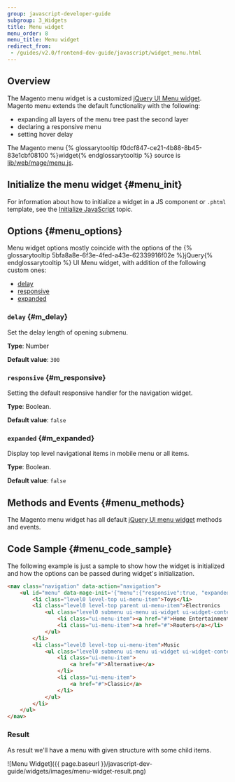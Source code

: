 ```yaml
---
group: javascript-developer-guide
subgroup: 3_Widgets
title: Menu widget
menu_order: 8
menu_title: Menu widget
redirect_from:
 - /guides/v2.0/frontend-dev-guide/javascript/widget_menu.html
---
```

## Overview

The Magento menu widget is a customized <a href="http://api.jqueryui.com/menu/" target="_blank">jQuery UI Menu widget</a>. Magento menu extends the default functionality with the following:
<ul>
<li>expanding all layers of the menu tree past the second layer</li>
<li>declaring a responsive menu</li>
<li>setting hover delay</li>
</ul>
The Magento menu {% glossarytooltip f0dcf847-ce21-4b88-8b45-83e1cbf08100 %}widget{% endglossarytooltip %} source is <a href="{{ site.mage2000url }}lib/web/mage/menu.js" target="_blank">lib/web/mage/menu.js</a>.

## Initialize the menu widget   {#menu_init}

For information about how to initialize a widget in a JS component or `.phtml` template, see the <a href="{{ page.baseurl }}/javascript-dev-guide/javascript/js_init.html" target="_blank">Initialize JavaScript</a> topic.

## Options   {#menu_options}

Menu widget options mostly coincide with the options of the {% glossarytooltip 5bfa8a8e-6f3e-4fed-a43e-62339916f02e %}jQuery{% endglossarytooltip %} UI Menu widget, with addition of the following custom ones:
<ul>

<li><a href="#m_delay">delay</a></li>
<li><a href="#m_responsive">responsive</a></li>
<li><a href="#m_expanded">expanded</a></li>


</ul>

### `delay`   {#m_delay}

Set the delay length of opening submenu.

**Type**: Number

**Default value**: `300`

### `responsive`   {#m_responsive}

Setting the default responsive handler for the navigation widget.

**Type**: Boolean.

**Default value**: `false`

### `expanded`   {#m_expanded}

Display top level navigational items in mobile menu or all items.

**Type**: Boolean.

**Default value**: `false`

## Methods and Events   {#menu_methods}

The Magento menu widget has all default <a href="http://api.jqueryui.com/menu/" target="_blank">jQuery UI menu widget</a> methods and events.


## Code Sample {#menu_code_sample}

The following example is just a sample to show how the widget is initialized and how the options can be passed during widget's initialization.

```html
<nav class="navigation" data-action="navigation">
    <ul id="menu" data-mage-init='{"menu":{"responsive":true, "expanded":true, "delay": 200, "position":{"my":"left top","at":"left+10 top+30"}}}'>
        <li class="level0 level-top ui-menu-item">Toys</li>
        <li class="level0 level-top parent ui-menu-item">Electronics
            <ul class="level0 submenu ui-menu ui-widget ui-widget-content ui-corner-all">
                <li class="ui-menu-item"><a href="#">Home Entertainment</a></li>
                <li class="ui-menu-item"><a href="#">Routers</a></li>
            </ul>
        </li>
        <li class="level0 level-top ui-menu-item">Music
            <ul class="level0 submenu ui-menu ui-widget ui-widget-content ui-corner-all">
                <li class="ui-menu-item">
                    <a href="#">Alternative</a>
                </li>
                <li class="ui-menu-item">
                    <a href="#">Classic</a>
                </li>
            </ul>
        </li>
    </ul>
</nav>
```

### Result

As result we'll have a menu with given structure with some child items.

![Menu Widget]({{ page.baseurl }}/javascript-dev-guide/widgets/images/menu-widget-result.png)



